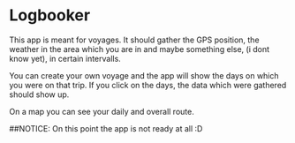 # Logbooker

This app is meant for voyages.
It should gather the GPS position, the weather in the area which you are in
and maybe something else, (i dont know yet), in certain intervalls.

You can create your own voyage and the app will show the days on which you were on that trip.
If you click on the days, the data which were gathered should show up.

On a map you can see your daily and overall route.

##NOTICE: On this point the app is not ready at all :D
